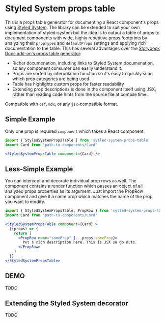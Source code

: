 # Styled System props table

This is a props table generator for documenting a React component's props using [Styled System](https://styled-system.com). The library can be extended to
suit your own implementation of styled-system but the idea is to output a table of props to document components with wide, highly repetitive props footprints 
by analyzing their `propTypes` and `defaultProps` settings and applying rich documentation to the table. This has several advantages over the [Storybook 
Docs add-on's props table generator](https://github.com/storybookjs/storybook/tree/master/addons/docs):

- Richer documenation, including links to Styled System documenation, so any component consumer can easily understand it.
- Props are sorted by interpolation function so it's easy to quickly scan which prop categories are being used.
- Table has highlights custom props for faster readability
- Extending prop descriptions is done in the component itself using JSX, rather than reading code hints from the source file at compile time.

Compatible with `csf`, `mdx`, or any `jsx`-compatible format.

## Simple Example

Only one prop is required `component` which takes a React component.

```jsx
import { StyledSystemPropsTable } from 'sytled-system-props-table'
import Card from 'path-to-components/Card'

<StyledSystemPropsTable component={Card} />
```

## Less-Simple Example

You can intercept and decorate individual prop rows as well. The component contains a render function which passes an object of all analyzed props properties 
as its argument. Just import the PropRow component and give it a name prop which matches the name of the prop you want to modify.

```jsx
import { StyledSystemPropsTable, PropRow } from 'sytled-system-props-table'
import Card from 'path-to-components/Card'

<StyledSystemPropsTable component={Card} >
  {(props) => {
    return [
      <PropRow name="someProp" {...props.someProp}>
        Put a rich description here. This is JSX so go nuts.
      </PropRow>
    ]
  }}
</StyledSystemPropsTable>
```

## DEMO

TODO

## Extending the Styled System decorator

TODO


